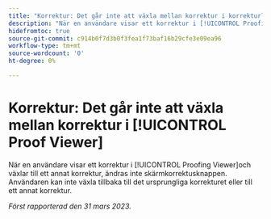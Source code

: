 ```yaml
---
title: "Korrektur: Det går inte att växla mellan korrektur i korrekturläsaren"
description: "När en användare visar ett korrektur i [!UICONTROL Proofing Viewer]och växlar till en annan version blir versionslistan inaktiverad och användaren kan inte växla tillbaka till den ursprungliga versionen eller till en annan version av korrekturet."
hidefromtoc: true
source-git-commit: c914b0f7d3b0f3fea1f73baf16b29cfe3e09ea96
workflow-type: tm+mt
source-wordcount: '0'
ht-degree: 0%

---
```



# Korrektur: Det går inte att växla mellan korrektur i [!UICONTROL Proof Viewer]

När en användare visar ett korrektur i [!UICONTROL Proofing Viewer]och växlar till ett annat korrektur, ändras inte skärmkorrektusknappen. Användaren kan inte växla tillbaka till det ursprungliga korrekturet eller till ett annat korrektur.

_Först rapporterad den 31 mars 2023._
